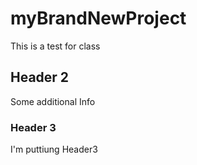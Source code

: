 # myBrandNewProject
This is a test for class
## Header 2
Some additional Info
### Header 3 
I'm puttiung Header3
